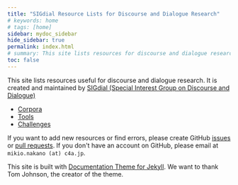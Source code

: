 ```yaml
---
title: "SIGdial Resource Lists for Discourse and Dialogue Research"
# keywords: home
# tags: [home]
sidebar: mydoc_sidebar
hide_sidebar: true
permalink: index.html
# summary: This site lists resources for discourse and dialogue research.
toc: false
---
```


This site lists resources useful for discourse and dialogue research. It is created and maintained by [SIGdial (Special Interest Group on Discourse and Dialogue)](https://www.sigdial.org/)

- [Corpora](corpora.html)
- [Tools](tools.html) 
- [Challenges](challenges.html)

If you want to add new resources or find errors, please create GitHub [issues](https://github.com/sigdial/sigdial-resources/issues) or [pull requests](https://github.com/sigdial/sigdial-resources/pulls). If you don't have an account on GitHub, please email at `mikio.nakano (at) c4a.jp`.

This site is built with [Documentation Theme for Jekyll](https://idratherbewriting.com/documentation-theme-jekyll/). We want to thank Tom Johnson, the creator of the theme.

